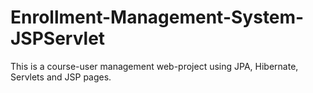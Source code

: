 # Enrollment-Management-System-JSPServlet

This is a course-user management web-project using JPA, Hibernate, Servlets and JSP pages.
